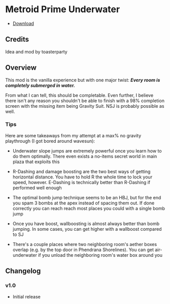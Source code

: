 # Metroid Prime Underwater

- [Download]()

## Credits

Idea and mod by toasterparty

## Overview

This mod is the vanilla experience but with one major twist: ***Every room is completely submerged in water.***

From what I can tell, this should be completable. Even further, I believe there isn't any reason you shouldn't be able to finish with a 98% completion screen with the missing item being Gravity Suit. NSJ is probably possible as well.

### Tips

Here are some takeaways from my attempt at a max% no gravity playthrough (I got bored around wavesun):

- Underwater slope jumps are extremely powerful once you learn how to do them optimally. There even exists a no-items secret world in main plaza that exploits this

- R-Dashing and damage boosting are the two best ways of getting horizontal distance. You have to hold R the whole time to lock your speed, however. E-Dashing is technically better than R-Dashing if performed well enough

- The optimal bomb jump technique seems to be an HBJ, but for the end you spam 3 bombs at the apex instead of spacing them out. If done correctly you can reach reach most places you could with a single bomb jump

- Once you have boost, wallboosting is almost always better than bomb jumping. In some cases, you can get higher with a wallboost compared to SJ

- There's a couple places where two neighboring room's aether boxes overlap (e.g. by the top door in Phendrana Shorelines). You can get air-underwater if you unload the neighboring room's water box around you

## Changelog

### v1.0

- Initial release
